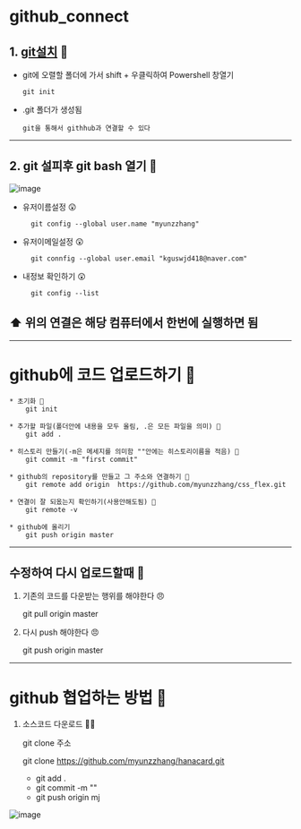 # github_connect

## 1. [git설치](https://git-scm.com/download/win) 🍄

- git에 오렬할 폴더에 가서 shift + 우클릭하여 Powershell 창열기 
                  
      git init
      
      
- .git 폴더가 생성됨


      git을 통해서 githhub과 연결할 수 있다          
------------------
## 2. git 설피후 git bash 열기 🍄
![image](https://user-images.githubusercontent.com/129017008/235417906-9b3e6477-aba9-4b5f-9e16-7e3f74721926.png)
 
* 유저이름설정 😲
     
        git config --global user.name "myunzzhang"

* 유저이메일설정 😲

        git connfig --global user.email "kguswjd418@naver.com"
        
* 내정보 확인하기 😲

        git config --list
        
## ⬆️ 위의 연결은 해당 컴퓨터에서 한번에 실행하면 됨
----------------------------

# github에 코드 업로드하기 🍄

    * 초기화 🥴
        git init
        
    * 추가할 파일(폴더안에 내용을 모두 올림, .은 모든 파일을 의미) 🥴
        git add .
        
    * 히스토리 만들기(-m은 메세지를 의미함 ""안에는 히스토리이름을 적음) 🥴
        git commit -m "first commit"
         
    * github의 repository를 만들고 그 주소와 연결하기 🥴
        git remote add origin  https://github.com/myunzzhang/css_flex.git
        
    * 연결이 잘 되옸는지 확인하기(사용안해도됨) 🥴
        git remote -v
        
    * github에 올리기
        git push origin master
----------------------

## 수정하여 다시 업로드할때 🍄

1. 기존의 코드를 다운받는 행위를 해야한다 😠
   
     git pull origin master
        
2. 다시 push 해야한다 😠

     git push origin master
     
--------------------------

# github 협업하는 방법 🍄

1. 소스코드 다운로드 😮‍💨

      git clone 주소
  
      git clone https://github.com/myunzzhang/hanacard.git
      
      * git add .
      * git commit -m ""
      * git push origin mj

  ![image](https://github.com/myunzzhang/github_connect/assets/129017008/177deeba-ca0f-45ff-9bc4-7cddb270821f)

  
